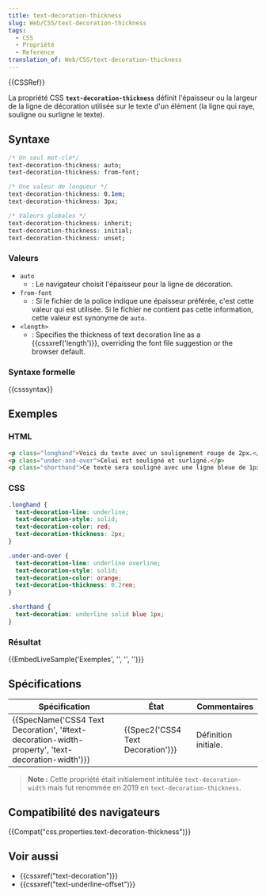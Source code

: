 ```yaml
---
title: text-decoration-thickness
slug: Web/CSS/text-decoration-thickness
tags:
  - CSS
  - Propriété
  - Reference
translation_of: Web/CSS/text-decoration-thickness
---
```

{{CSSRef}}

La propriété CSS **`text-decoration-thickness`** définit l'épaisseur ou la largeur de la ligne de décoration utilisée sur le texte d'un élément (la ligne qui raye, souligne ou surligne le texte).

## Syntaxe

```css
/* Un seul mot-clé*/
text-decoration-thickness: auto;
text-decoration-thickness: from-font;

/* Une valeur de longueur */
text-decoration-thickness: 0.1em;
text-decoration-thickness: 3px;

/* Valeurs globales */
text-decoration-thickness: inherit;
text-decoration-thickness: initial;
text-decoration-thickness: unset;
```

### Valeurs

- `auto`
  - : Le navigateur choisit l'épaisseur pour la ligne de décoration.
- `from-font`
  - : Si le fichier de la police indique une épaisseur préférée, c'est cette valeur qui est utilisée. Si le fichier ne contient pas cette information, cette valeur est synonyme de `auto`.
- `<length>`
  - : Specifies the thickness of text decoration line as a {{cssxref('length')}}, overriding the font file suggestion or the browser default.

### Syntaxe formelle

{{csssyntax}}

## Exemples

### HTML

```html
<p class="longhand">Voici du texte avec un soulignement rouge de 2px.</p>
<p class="under-and-over">Celui est souligné et surligné.</p>
<p class="shorthand">Ce texte sera souligné avec une ligne bleue de 1px si la formulation raccourcie est prise en charge.</p>
```

### CSS

```css
.longhand {
  text-decoration-line: underline;
  text-decoration-style: solid;
  text-decoration-color: red;
  text-decoration-thickness: 2px;
}

.under-and-over {
  text-decoration-line: underline overline;
  text-decoration-style: solid;
  text-decoration-color: orange;
  text-decoration-thickness: 0.2rem;
}

.shorthand {
  text-decoration: underline solid blue 1px;
}
```

### Résultat

{{EmbedLiveSample('Exemples', '', '', '')}}

## Spécifications

| Spécification                                                                                                                    | État                                         | Commentaires         |
| -------------------------------------------------------------------------------------------------------------------------------- | -------------------------------------------- | -------------------- |
| {{SpecName('CSS4 Text Decoration', '#text-decoration-width-property', 'text-decoration-width')}} | {{Spec2('CSS4 Text Decoration')}} | Définition initiale. |

> **Note :** Cette propriété était initialement intitulée `text-decoration-width` mais fut renommée en 2019 en `text-decoration-thickness`.

## Compatibilité des navigateurs

{{Compat("css.properties.text-decoration-thickness")}}

## Voir aussi

- {{cssxref("text-decoration")}}
- {{cssxref("text-underline-offset")}}
